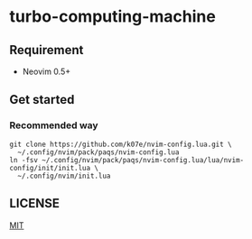 # turbo-computing-machine

## Requirement

- Neovim 0.5+

## Get started

### Recommended way

```
git clone https://github.com/k07e/nvim-config.lua.git \
  ~/.config/nvim/pack/paqs/nvim-config.lua
ln -fsv ~/.config/nvim/pack/paqs/nvim-config.lua/lua/nvim-config/init/init.lua \
  ~/.config/nvim/init.lua
```

## LICENSE

[MIT](./LICENSE)
